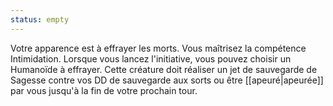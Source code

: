 ```yaml
---
status: empty
---
```

Votre apparence est à effrayer les morts. Vous maîtrisez la compétence Intimidation. Lorsque vous lancez l'initiative, vous pouvez choisir un Humanoïde à effrayer. Cette créature doit réaliser un jet de sauvegarde de Sagesse contre vos DD de sauvegarde aux sorts ou être [[apeuré|apeurée]] par vous jusqu'à la fin de votre prochain tour.
